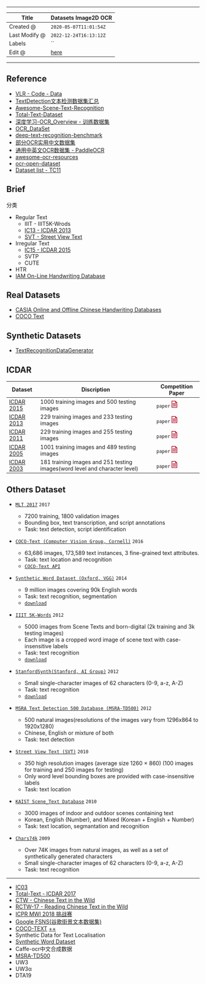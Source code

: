 -----

| Title         | Datasets Image2D OCR                                  |
| ------------- | ----------------------------------------------------- |
| Created @     | `2020-05-07T11:01:54Z`                                |
| Last Modify @ | `2022-12-24T16:13:12Z`                                |
| Labels        | \`\`                                                  |
| Edit @        | [here](https://github.com/junxnone/aiwiki/issues/240) |

-----

## Reference

  - [VLR - Code - Data](https://www.vlrlab.net/code)
  - [TextDetection文本检测数据集汇总](https://www.cnblogs.com/Tom-Ren/p/11054728.html)
  - [Awesome-Scene-Text-Recognition](https://github.com/chongyangtao/Awesome-Scene-Text-Recognition/blob/master/README.md#datasets)
  - [Total-Text-Dataset](https://github.com/cs-chan/Total-Text-Dataset)
  - [深度学习-OCR\_Overview -
    训练数据集](http://xiaofengshi.com/2019/01/05/%E6%B7%B1%E5%BA%A6%E5%AD%A6%E4%B9%A0-OCR_Overview/)
  - [OCR\_DataSet](https://github.com/WenmuZhou/OCR_DataSet)
  - [deep-text-recognition-benchmark](https://github.com/clovaai/deep-text-recognition-benchmark)
  - [部分OCR实用中文数据集](https://zhuanlan.zhihu.com/p/146650350)
  - [通用中英文OCR数据集 -
    PaddleOCR](https://github.com/PaddlePaddle/PaddleOCR/blob/develop/doc/doc_ch/datasets.md)
  - [awesome-ocr-resources](https://github.com/ZumingHuang/awesome-ocr-resources)
  - [ocr-open-dataset](https://github.com/xylcbd/ocr-open-dataset)
  - [Dataset list -
    TC11](http://www.iapr-tc11.org/mediawiki/index.php?title=Datasets_List)

## Brief

分类

  - Regular Text
      - IIIT - IIIT5K-Wrods
      - [IC13 -
        ICDAR 2013](http://dagdata.cvc.uab.es/icdar2013competition/)
      - [SVT - Street View Text](http://tc11.cvc.uab.es/datasets/SVT_1)
  - Irregular Text
      - [IC15 - ICDAR 2015](https://rrc.cvc.uab.es/)
      - SVTP
      - CUTE
  - HTR
  - [IAM On-Line Handwriting
    Database](http://www.fki.inf.unibe.ch/databases/iam-on-line-handwriting-database)

## Real Datasets

  - [CASIA Online and Offline Chinese Handwriting
    Databases](http://www.nlpr.ia.ac.cn/databases/handwriting/Home.html)
  - [COCO Text](https://bgshih.github.io/cocotext/)

## Synthetic Datasets

  - [TextRecognitionDataGenerator](https://github.com/Belval/TextRecognitionDataGenerator/)

## ICDAR

| Dataset                                                                                           | Discription                                                                | Competition Paper                                                                                                                                            |
| ------------------------------------------------------------------------------------------------- | -------------------------------------------------------------------------- | ------------------------------------------------------------------------------------------------------------------------------------------------------------ |
| [ICDAR 2015](http://rrc.cvc.uab.es/)                                                              | 1000 training images and 500 testing images                                | `paper` [![link](media/d26c02f8bccb5cc1a72ed315b55a8e9ed1a1f52f.jpg)](http://rrc.cvc.uab.es/files/Robust-Reading-Competition-Karatzas.pdf)                   |
| [ICDAR 2013](http://dagdata.cvc.uab.es/icdar2013competition/)                                     | 229 training images and 233 testing images                                 | `paper` [![link](media/d26c02f8bccb5cc1a72ed315b55a8e9ed1a1f52f.jpg)](http://dagdata.cvc.uab.es/icdar2013competition/files/icdar2013_competition_report.pdf) |
| [ICDAR 2011](http://robustreading.opendfki.de/trac/)                                              | 229 training images and 255 testing images                                 | `paper` [![link](media/d26c02f8bccb5cc1a72ed315b55a8e9ed1a1f52f.jpg)](http://www.iapr-tc11.org/archive/icdar2011/fileup/PDF/4520b491.pdf)                    |
| [ICDAR 2005](http://www.iapr-tc11.org/mediawiki/index.php/ICDAR_2005_Robust_Reading_Competitions) | 1001 training images and 489 testing images                                | `paper` [![link](media/d26c02f8bccb5cc1a72ed315b55a8e9ed1a1f52f.jpg)](http://www.academia.edu/download/30700479/10.1.1.96.4332.pdf)                          |
| [ICDAR 2003](http://www.iapr-tc11.org/mediawiki/index.php/ICDAR_2003_Robust_Reading_Competitions) | 181 training images and 251 testing images(word level and character level) | `paper` [![link](media/d26c02f8bccb5cc1a72ed315b55a8e9ed1a1f52f.jpg)](http://citeseerx.ist.psu.edu/viewdoc/download?doi=10.1.1.332.3461&rep=rep1&type=pdf)   |

## Others Dataset

  - [`MLT 2017`](http://rrc.cvc.uab.es/?ch=8&com=introduction) `2017`
    
      - 7200 training, 1800 validation images
      - Bounding box, text transcription, and script annotations
      - Task: text detection, script identification

  - [`COCO-Text (Computer Vision Group,
    Cornell)`](http://vision.cornell.edu/se3/coco-text/) `2016`
    
      - 63,686 images, 173,589 text instances, 3 fine-grained text
        attributes.
      - Task: text location and recognition
      - [`COCO-Text API`](https://github.com/andreasveit/coco-text)

  - [`Synthetic Word Dataset (Oxford,
    VGG)`](http://www.robots.ox.ac.uk/~vgg/data/text/) `2014`
    
      - 9 million images covering 90k English words
      - Task: text recognition, segmentation
      - [`download`](http://www.robots.ox.ac.uk/~vgg/data/text/mjsynth.tar.gz)

  - [`IIIT 5K-Words`](http://cvit.iiit.ac.in/projects/SceneTextUnderstanding/IIIT5K.html)
    `2012`
    
      - 5000 images from Scene Texts and born-digital (2k training and
        3k testing images)
      - Each image is a cropped word image of scene text with
        case-insensitive labels
      - Task: text recognition
      - [`download`](http://cvit.iiit.ac.in/projects/SceneTextUnderstanding/IIIT5K-Word_V3.0.tar.gz)

  - [`StanfordSynth(Stanford, AI
    Group)`](http://cs.stanford.edu/people/twangcat/#research) `2012`
    
      - Small single-character images of 62 characters (0-9, a-z, A-Z)
      - Task: text recognition
      - [`download`](http://cs.stanford.edu/people/twangcat/ICPR2012_code/syntheticData.tar)

  - [`MSRA Text Detection 500 Database
    (MSRA-TD500)`](http://www.iapr-tc11.org/mediawiki/index.php/MSRA_Text_Detection_500_Database_\(MSRA-TD500\))
    `2012`
    
      - 500 natural images(resolutions of the images vary from 1296x864
        to 1920x1280)
      - Chinese, English or mixture of both
      - Task: text detection

  - [`Street View Text (SVT)`](http://tc11.cvc.uab.es/datasets/SVT_1)
    `2010`
    
      - 350 high resolution images (average size 1260 × 860) (100 images
        for training and 250 images for testing)
      - Only word level bounding boxes are provided with
        case-insensitive labels
      - Task: text location

  - [`KAIST Scene_Text
    Database`](http://www.iapr-tc11.org/mediawiki/index.php/KAIST_Scene_Text_Database)
    `2010`
    
      - 3000 images of indoor and outdoor scenes containing text
      - Korean, English (Number), and Mixed (Korean + English + Number)
      - Task: text location, segmantation and recognition

  - [`Chars74k`](http://www.ee.surrey.ac.uk/CVSSP/demos/chars74k/)
    `2009`
    
      - Over 74K images from natural images, as well as a set of
        synthetically generated characters
      - Small single-character images of 62 characters (0-9, a-z, A-Z)
      - Task: text recognition

-----

  - [IC03](http://www.iapr-tc11.org/mediawiki/index.php/ICDAR_2003_Robust_Reading_Competitions)
  - [Total-Text -
    ICDAR 2017](http://www.cs-chan.com/source/ICDAR2017/totaltext.zip)
  - [CTW - Chinese Text in the Wild](https://ctwdataset.github.io/)
  - [RCTW-17 - Reading Chinese Text in the
    Wild](http://mclab.eic.hust.edu.cn/icdar2017chinese/dataset.html)
  - [ICPR MWI 2018
    挑战赛](https://tianchi.aliyun.com/competition/entrance/231651/introduction)
  - [Google FSNS(谷歌街景文本数据集)](http://rrc.cvc.uab.es/?ch=6&com=downloads)
  - [COCO-TEXT](https://vision.cornell.edu/se3/coco-text-2/)
    [++](https://bgshih.github.io/cocotext/)
  - Synthetic Data for Text Localisation
  - [Synthetic Word
    Dataset](http://www.robots.ox.ac.uk/~vgg/data/text/#sec-synth)
  - Caffe-ocr中文合成数据
  - [MSRA-TD500](http://www.iapr-tc11.org/mediawiki/index.php/MSRA_Text_Detection_500_Database_\(MSRA-TD500\))
  - UW3
  - UW3α
  - DTA19
